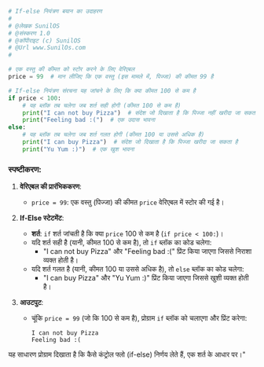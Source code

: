 

```python
# If-else नियंत्रण बयान का उदाहरण
#
# @लेखक SunilOS  
# @संस्करण 1.0
# @कॉपीराइट (c) SunilOS  
# @Url www.SunilOs.com
#

# एक वस्तु की कीमत को स्टोर करने के लिए वेरिएबल
price = 99  # मान लीजिए कि एक वस्तु (इस मामले में, पिज्जा) की कीमत 99 है

# If-else नियंत्रण संरचना यह जांचने के लिए कि क्या कीमत 100 से कम है
if price < 100:
    # यह ब्लॉक तब चलेगा जब शर्त सही होगी (कीमत 100 से कम है)
    print("I can not buy Pizza")  # संदेश जो दिखाता है कि पिज्जा नहीं खरीदा जा सकता
    print("Feeling bad :(")  # एक उदास भावना
else:
    # यह ब्लॉक तब चलेगा जब शर्त गलत होगी (कीमत 100 या उससे अधिक है)
    print("I can buy Pizza")  # संदेश जो दिखाता है कि पिज्जा खरीदा जा सकता है
    print("Yu Yum :)")  # एक खुश भावना
```

### स्पष्टीकरण:

1. **वेरिएबल की प्रारंभिककरण**:
   - `price = 99`: एक वस्तु (पिज्जा) की कीमत `price` वेरिएबल में स्टोर की गई है।

2. **If-Else स्टेटमेंट**:
   - **शर्त**: `if` शर्त जांचती है कि क्या `price` 100 से कम है (`if price < 100:`)।
   - यदि शर्त सही है (यानी, कीमत 100 से कम है), तो `if` ब्लॉक का कोड चलेगा:
     - "I can not buy Pizza" और "Feeling bad :(" प्रिंट किया जाएगा जिससे निराशा व्यक्त होती है।
   - यदि शर्त गलत है (यानी, कीमत 100 या उससे अधिक है), तो `else` ब्लॉक का कोड चलेगा:
     - "I can buy Pizza" और "Yu Yum :)" प्रिंट किया जाएगा जिससे खुशी व्यक्त होती है।

3. **आउटपुट**:
   - चूंकि `price = 99` (जो कि 100 से कम है), प्रोग्राम `if` ब्लॉक को चलाएगा और प्रिंट करेगा:
     ```
     I can not buy Pizza
     Feeling bad :(
     ```

यह साधारण प्रोग्राम दिखाता है कि कैसे कंट्रोल फ्लो (if-else) निर्णय लेते हैं, एक शर्त के आधार पर।"
